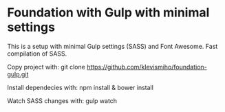 # Foundation with Gulp with minimal settings 

This is a setup with minimal Gulp settings (SASS) and Font Awesome. Fast compilation of SASS.

Copy project with:
git clone https://github.com/klevismiho/foundation-gulp.git

Install dependecies with:
npm install & bower install

Watch SASS changes with:
gulp watch

